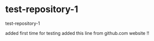 # test-repository-1
test-repository-1


added first time for testing
added this line from github.com website !!
